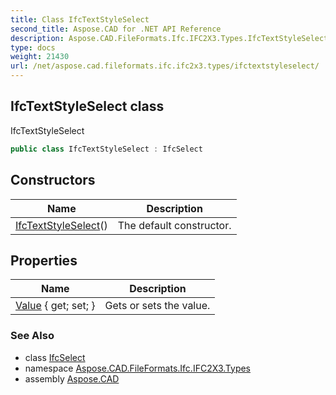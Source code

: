 ```yaml
---
title: Class IfcTextStyleSelect
second_title: Aspose.CAD for .NET API Reference
description: Aspose.CAD.FileFormats.Ifc.IFC2X3.Types.IfcTextStyleSelect class. IfcTextStyleSelect
type: docs
weight: 21430
url: /net/aspose.cad.fileformats.ifc.ifc2x3.types/ifctextstyleselect/
---
```

## IfcTextStyleSelect class

IfcTextStyleSelect

```csharp
public class IfcTextStyleSelect : IfcSelect
```

## Constructors

| Name | Description |
| --- | --- |
| [IfcTextStyleSelect](ifctextstyleselect/)() | The default constructor. |

## Properties

| Name | Description |
| --- | --- |
| [Value](../../aspose.cad.fileformats.ifc/ifcselect/value/) { get; set; } | Gets or sets the value. |

### See Also

* class [IfcSelect](../../aspose.cad.fileformats.ifc/ifcselect/)
* namespace [Aspose.CAD.FileFormats.Ifc.IFC2X3.Types](../../aspose.cad.fileformats.ifc.ifc2x3.types/)
* assembly [Aspose.CAD](../../)


